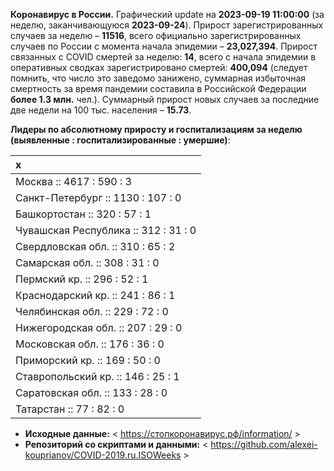 **Коронавирус в России.** Графический update на **2023-09-19 11:00:00**
(за неделю, заканчивающуюся **2023-09-24**). Прирост зарегистрированных
случаев за неделю – **11516**, всего официально зарегистрированных
случаев по России c момента начала эпидемии – **23,027,394**. Прирост
связанных с COVID смертей за неделю: **14**, всего с начала эпидемии в
оперативных сводках зарегистрировано смертей: **400,094** (следует
помнить, что число это заведомо занижено, суммарная избыточная
смертность за время пандемии составила в Российской Федерации **более
1.3 млн.** чел.). Суммарный прирост новых случаев за последние две
недели на 100 тыс. населения – **15.73**.

<!-- Суммарное по Москве -- **3513.2** тыс., по Петербургу -- **1943.8** тыс. -->

**Лидеры по абсолютному приросту и госпитализациям за неделю (выявленные
: госпитализированные : умершие)**:

<table>
<thead>
<tr class="header">
<th style="text-align: left;">x</th>
</tr>
</thead>
<tbody>
<tr class="odd">
<td style="text-align: left;">Москва :: 4617 : 590 : 3</td>
</tr>
<tr class="even">
<td style="text-align: left;">Санкт-Петербург :: 1130 : 107 : 0</td>
</tr>
<tr class="odd">
<td style="text-align: left;">Башкортостан :: 320 : 57 : 1</td>
</tr>
<tr class="even">
<td style="text-align: left;">Чувашская Республика :: 312 : 31 : 0</td>
</tr>
<tr class="odd">
<td style="text-align: left;">Свердловская обл. :: 310 : 65 : 2</td>
</tr>
<tr class="even">
<td style="text-align: left;">Самарская обл. :: 308 : 31 : 0</td>
</tr>
<tr class="odd">
<td style="text-align: left;">Пермский кр. :: 296 : 52 : 1</td>
</tr>
<tr class="even">
<td style="text-align: left;">Краснодарский кр. :: 241 : 86 : 1</td>
</tr>
<tr class="odd">
<td style="text-align: left;">Челябинская обл. :: 229 : 72 : 0</td>
</tr>
<tr class="even">
<td style="text-align: left;">Нижегородская обл. :: 207 : 29 : 0</td>
</tr>
<tr class="odd">
<td style="text-align: left;">Московская обл. :: 176 : 36 : 0</td>
</tr>
<tr class="even">
<td style="text-align: left;">Приморский кр. :: 169 : 50 : 0</td>
</tr>
<tr class="odd">
<td style="text-align: left;">Ставропольский кр. :: 146 : 25 : 1</td>
</tr>
<tr class="even">
<td style="text-align: left;">Саратовская обл. :: 133 : 28 : 0</td>
</tr>
<tr class="odd">
<td style="text-align: left;">Татарстан :: 77 : 82 : 0</td>
</tr>
</tbody>
</table>

<!-- **Техническое.** В виду многочисленности графиков по регионам, отсылаю за ними к папкам в репозитории. 

* **Графики по регионам:** < https://github.com/alexei-kouprianov/COVID.2019.ru/tree/master/plots/regions >

* **Скрипт и данные.** < https://github.com/alexei-kouprianov/COVID.2019.ru > -->

-   **Исходные данные:** &lt;
    <a href="https://стопкоронавирус.рф/information/"
    class="uri">https://стопкоронавирус.рф/information/</a> &gt;
-   **Репозиторий со скриптами и данными:** &lt;
    <https://github.com/alexei-kouprianov/COVID-2019.ru.ISOWeeks> &gt;

